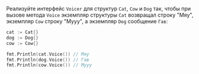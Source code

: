 
Реализуйте интерфейс `Voicer` для структур `Cat`, `Cow` и `Dog` так, чтобы при вызове метода `Voice` экземпляр структуры `Cat` возвращал строку "Мяу", экземпляр `Cow` строку "Мууу", а экземпляр `Dog` сообщение `Гав`:

```go
cat := Cat{} 
dog := Dog{}
cow := Cow{}

fmt.Println(cat.Voice()) // Мяу
fmt.Println(dog.Voice()) // Гав
fmt.Println(cow.Voice()) // Мууу
```
